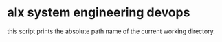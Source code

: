 # alx system engineering devops
this script prints the absolute path name of the current working directory. 

